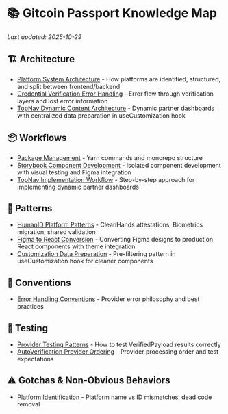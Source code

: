 # 📚 Gitcoin Passport Knowledge Map

*Last updated: 2025-10-29*

## 🏗️ Architecture
- [Platform System Architecture](architecture/platform_system.md) - How platforms are identified, structured, and split between frontend/backend
- [Credential Verification Error Handling](architecture/credential_verification_error_handling.md) - Error flow through verification layers and lost error information
- [TopNav Dynamic Content Architecture](architecture/topnav_dynamic_content.md) - Dynamic partner dashboards with centralized data preparation in useCustomization hook

## 📦 Workflows
- [Package Management](workflows/package_management.md) - Yarn commands and monorepo structure
- [Storybook Component Development](workflows/storybook_component_development.md) - Isolated component development with visual testing and Figma integration
- [TopNav Implementation Workflow](workflows/topnav_implementation.md) - Step-by-step approach for implementing dynamic partner dashboards

## 🎨 Patterns
- [HumanID Platform Patterns](patterns/humanid_platforms.md) - CleanHands attestations, Biometrics migration, shared validation
- [Figma to React Conversion](patterns/figma_to_react_conversion.md) - Converting Figma designs to production React components with theme integration
- [Customization Data Preparation](patterns/customization_data_preparation.md) - Pre-filtering pattern in useCustomization hook for cleaner components

## 📝 Conventions
- [Error Handling Conventions](conventions/error_handling.md) - Provider error philosophy and best practices

## 🧪 Testing
- [Provider Testing Patterns](testing/provider_testing.md) - How to test VerifiedPayload results correctly
- [AutoVerification Provider Ordering](testing/autoVerification_provider_ordering.md) - Provider processing order and test expectations

## ⚠️ Gotchas & Non-Obvious Behaviors
- [Platform Identification](gotchas/platform_identification.md) - Platform name vs ID mismatches, dead code removal